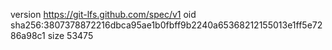 version https://git-lfs.github.com/spec/v1
oid sha256:3807378872216dbca95ae1b0fbff9b2240a65368212155013e1ff5e7286a98c1
size 53475
